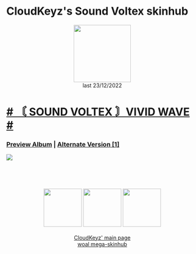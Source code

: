 # CloudKeyz's Sound Voltex skinhub
<p align="center">
<a href="https://osu.ppy.sh/users/15194624">
  <img src="https://a.ppy.sh/15194624"  
       width="150"
       height="150"></a>
<br>
last 23/12/2022
</p>

# [# 〘 SOUND VOLTEX 〙VIVID WAVE #](https://drive.google.com/file/d/1xMK85Tv1_g-jbUzsO6dsATgLaeOhKoRN/view?usp=share_link)
### [Preview Album](https://imgur.com/a/1OwkDEy) | [Alternate Version [1]](https://drive.google.com/drive/folders/1UGsCPVKT9JpOGnm27x7Kx2jhJm4QfkvN)
[![](https://i.imgur.com/c3SbiBp.jpeg)](https://drive.google.com/file/d/1xMK85Tv1_g-jbUzsO6dsATgLaeOhKoRN/view?usp=share_link)

#
<p align="center">
  <br></br>
  <a href="https://www.twitch.tv/darrius_washere">
  <img src="https://i.imgur.com/HM030lk.png" 
       width="100" 
       height="100"></a>
  <a href="https://www.youtube.com/channel/UCl8JiJnx0V17T1Je6Ge73Iw">
  <img src="https://i.imgur.com/YWbDUUy.png"  
       width="100" 
       height="100"></a>
  <a href="https://twitter.com/CloudyKeyz">
  <img src="https://i.imgur.com/PUQ5uWf.png" 
       width="100" 
       height="100"></a>
  <br></br>
  <a href="cloudkeyzMain.md">CloudKeyz' main page</a><br>
  <a href="https://github.com/rudjx3/skins/blob/main/README.md">woal mega-skinhub</a>
 </p>
